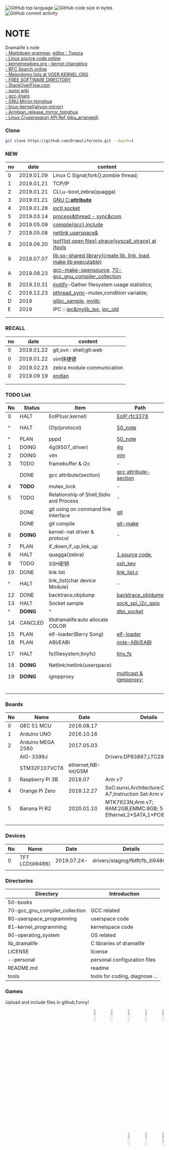 ![GitHub top language](https://img.shields.io/github/languages/top/Dramalife/note.svg?color=green&logo=Linux&logoColor=black)
![GitHub code size in bytes](https://img.shields.io/github/languages/code-size/Dramalife/note.svg?color=blue)
![GitHub commit activity](https://img.shields.io/github/commit-activity/w/Dramalife/note.svg)


# NOTE
Dramalife\`s note  
[- Markdown grammar](/tools/coding/markdown.md), [editor : Typora](https://typora.io/)  
[- Linux source code online](https://elixir.bootlin.com/linux/latest/source)  
[- kernelnewbies.org - kernel changelog](https://kernelnewbies.org)  
[- RFC Search online](https://www.rfc-editor.org/search/rfc_search.php)  
[- Majordomo lists at VGER.KERNEL.ORG](http://vger.kernel.org/vger-lists.html)  
[- FREE SOFTWARE DIRECTORY](https://directory.fsf.org/wiki/GNU)  
[- StackOverFlow.com](https://stackoverflow.com/)  
[- sunxi wiki](http://linux-sunxi.org/Main_Page)  
[- gcc-linaro](https://releases.linaro.org/components/toolchain/binaries/)  
[- GNU Mirror-tsinghua](https://mirrors.tuna.tsinghua.edu.cn/gnu/)  
[- linux-kernel(aliyun-mirror)](http://mirrors.aliyun.com/linux-kernel/)  
[- Armbian_release_mirror_tsinghua](https://mirrors.tuna.tsinghua.edu.cn/armbian-releases/)  
[- Linux C(userspace) API Ref (pku_arranged)](http://net.pku.edu.cn/~yhf/linux_c/)  


### Clone

```bash
git clone https://github.com/Dramalife/note.git --depth=1
```

### NEW
|no|date|content|
|--|--|--|
|0|2019.01.09|Linux C Signal;fork();zombie thread;|
|1|2019.01.21|TCP/IP|
|2|2019.01.21|CLI,u-boot,zebra\(quagga\)|
|3|2019.01.21|[GNU C:__attribute__](/70-gcc_gnu_compiler_collection/gnu_c_attribute)|
|4|2019.01.28|[ioctl,socket](/81-kernel_programming/network/socket/)|
|5|2019.03.14|[process&thread \- sync&com](/coding_thread)|
|6|2019.05.09|[compile(gcc),include](/80-userspace_programming/gcc)|
|7|2019.05.08|[netlink,userspace&](/80-userspace_programming/netlink)|
|8|2019.06.20|[lsof(list open files),strace(syscall_strace) at /tools](/tools)|
|9|2019.07.07|[lib.so-shared library(create lib, link, load, make lib executable)](/70-gcc_gnu_compiler_collection/dynamic_exec_libx_so) |
|A|2019.08.23|[gcc-make-opensource](/tools/gcc), [70-gcc_gnu_compiler_collection](/70-gcc_gnu_compiler_collection) |
|B|2019.10.31|[inotify](/80-userspace_programming/inotify)-Gather filesystem usage statistics; |
|C|2019.12.23|[pthread_sync](/80-userspace_programming/thread_sync)-mutex,condition variable; |
|D|2019|[glibc_sample](/80-userspace_programming/00-libc_sample), [mylib](/lib_dramalife); |
|E|2019|IPC :: [ipc&mylib_ipc](/80-userspace_programming/ipc), [ipc_old](/80-userspace_programming/thread_process/31-com_process) |
| | | |
| | | |

### RECALL
|no|date|content|
|--|--|--|
|0|2019.01.22|git,svn : shell;git:web|
|0|2019.01.22|vim快捷键|
|0|2019.02.23|zebra module communication|
|0|2019.09 19|[endian](/80-userspace_programming/endian_check) |
| | | |
| | | |

### TODO List
|No|Status|Item|Path|Add-Finish|
|--|--|--|--|--|
|0 |HALT|EoIP(usr,kernel)|[EoIP](/81-kernel_programming/network/ip_protocal/eoip/),[rfc3378](/50-books/rfc_ref/rfc3378.txt)|20190122-20190125(socket_ioctl)-|
| ^|HALT |l2tp(protocol) |[50_note](/50-books/00-note/l2tp_layer_two_tunneling_protocol/) |2019.08.13-08.28(compile&run)-2019.09.17(halt)- |
| ^|PLAN     |pppd |[50_note](/50-books/00-note/l2tp_layer_two_tunneling_protocol/) |2019.08.28- |
|1 |DOING|4g(9507_driver)|[4g](/81-kernel_programming/network/4g_cell)|20190122-|
|2 |DOING|vim|[vim](/tools_coding/vim)|20190122-Updating-|
|3 |TODO|framebuffer & i2c| - |201811xx-|
|  |DONE|gcc attribute(section)|[gcc attribute-section](/70-gcc_gnu_compiler_collection/gnu_c_attribute)|2019.01.21-2019.07.09|
|4 |**TODO**|mutex_lock| - |20190130-|
|5 |TODO|Relationship of Shell,Stdio and Process| - |20190211-|
|  |DONE|git using on command line interface|[git](/tools/coding/git/)|2019.03.28|
|  |DONE|git compile|[git-make](/tools/gcc/git_compile.sh)|2019.06.18|
|6 |**DOING**|kernel-net driver & protocol| - |2019.03.30-|
|7 |PLAN|if_down,if_up,link_up| |2019.05.06- |
|8 |HALT|quagga(zebra)|[1.source code](/tools/get_quagga-1_2_4.sh), |2019.05.04-2019.07.24- |
|9 |TODO|SSH密钥| [ssh_key](/tools/ssh_key.md)| |
|10|DONE|link list|[link_list.c](80-userspace_programming/33-datastruct/link_list/link_list.c) |2019.06.26-2019.07.05 |
| ^|HALT|link_list(char device Module) | - |2019.07.05-2019.07.24- |
|12|DONE|backtrace,objdump |[backtrace_objdump](/70-gcc_gnu_compiler_collection/backtrace/) |2019.07.06-2019.07.24 |
|13|HALT|Socket sample | [sock_spi_i2c_gpio](/50-books/00-note/sock_spi_i2c_gpio/) |2019.07.07-2019.09.17(halt)- |
| ^|**DOING**|             ^| [dlpi_socket](/80-userspace_programming/com_unix_sock/dlpi_dramalifepi/) |2019.08.11-(keep)- |
|14|CANCLED|libdramalife:auto allocate COLOR | |2019.07.08-2019.07.09|
|15|PLAN |elf-loader(Barry Song) |[elf-loader](/80-userspace_programming/00-libc_sample/man3_dlfcn_dlopen/elf-loader) |2019.08.29- |
|16|PLAN |ABI/EABI |[note-ABI/EABI](/90-operating_system/ABI) |2019.09.09PAUSE- |
|17|HALT|fs(filesystem,tinyfs) |[tiny_fs](/81-kernel_programming/device_drivers/tiny_fs) |2019.09.06-(keep)-2019.09.17(halt,>network)- |
|18|**DOING**|Netlink/netlink(userspace) | |2019.11.01- |
|19|**DOING**|igmpproxy |[multicast & igmpproxy](/81-kernel_programming/networks/ip_internet_protocol/multicast); |2019.12- |
| | | | | |
| | | | | |
| | | | | |
| | | | | |
| | | | | |

### Boards
|No|Name|Date|Details|
|--|--|--|--|
|0|GEC 51 MCU|2016.08.17||
|1|Arduino UNO|2016.10.16||
|2|Arduino MEGA 2560|2017.05.03||
| |AIO-3399J| |Drivers:DP83867,LTC2941,|
| |STM32F107VCT6|ethernet,NB-Iot/GSM|
|3|Raspberry Pi 3B |2018.07|Arm v7|
|4|Orange Pi Zero |2018.12.27|SoC:sunxi,Architecture:Cortex-A7,Instruction Set:Arm v7;|
|5|Banana Pi R2 |2020.01.10 |MTK7623N;Arm v7; RAM:2GB,EMMC:8GB; 5\*Gigabit Ethernet,2\*SATA,1\*PCIE,2\*USB3.0;|
| | | | |
| | | | |
| | | | |

### Devices
|No|Name|Date|Details|
|--|--|--|--|
| 0|TFT LCD(ili9486) |2019.07.24- | drivers/staging/fbtft/fb\_ili9486.c|
| | | | |

### Directories
| Directory			 | Introduction				|
|--|--|
| 50-books			 |					|
| 70-gcc_gnu_compiler_collection | GCC related				|
| 80-userspace_programming       | userspace code			|
| 81-kernel_programming          | kernelspace code			|
| 90-operating_system            | OS related				|
| lib_dramalife                  | C libraries of dramalife		|
| LICENSE                        | license				|
| --personal                     | personal configuration files		|
| README.md                      | readme				|
| tools                          | tools for coding, diagnose ...	|

### Games  

Upload and include files in github,funny!

<div align=right>
  <img src="http://www.gnu.org/graphics/heckert_gnu.transp.small.png" width="10%">
  <img src="https://www.kernel.org/theme/images/logos/tux.png" width="10%">  
  <img src="https://strace.io/Straus.png" width="10%">  
  <img src="https://github.com/favicon.ico" width="10%">
  <img src="https://avatars0.githubusercontent.com/u/15922037?s=200&v=4" width="10%">  
</div>
  
  
<div align=right>
  <img src="https://busybox.net/images/busybox1.png" width="10%">
  <img src="https://www.vim.org/images/vim_header.gif" width="10%">
  <img src="https://www.linux-sunxi.org/images/c/c5/Logo-155x155.png" width="10%" alt="sunxi">
</div>


<div align=right>
  <img src="http://www.tcpdump.org/images/logo.png" width="10%" alt="tcmdump">
</div>
  
    

EOF
